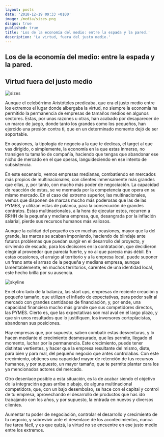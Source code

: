 ```yaml
---
layout: posts
date: '2018-12-19 09:33 +0100'
image: /media/sizes.png
disqus: true
published: true
title: 'Los de la economía del medio: entre la espada y la pared.'
description: 'La virtud, fuera del justo medio.'
---
```


## Los de la economía del medio: entre la espada y la pared.

## Virtud fuera del justo medio

![sizes]({{site.baseurl}}/media/sizes.png)

Aunque el celebérrimo Aristóteles predicaba, que era el justo medio entre los extremos el lugar donde albergaba la virtud, no siempre la economía ha permitido la permanencia de empresas de tamaños medios en algunos sectores. 
Estas, por unas razones u otras, han acabado por desaparecer de un marco de juego, donde tanto los grandes como los pequeños, han ejercido una presión contra ti, que en un determinado momento dejó de ser soportable.

En ocasiones, la tipología de negocio a la que te dedicas, el target al que vas dirigido, o simplemente, la economía en la que estas inmerso, no transigen tu tamaño de compañía, haciendo que tengas que abandonar ese nicho de mercado en el que operas, languideciendo en ese intento de subsistencia.

En este escenario, vemos empresas medianas, combatiendo en mercados más propios de multinacionales, con clientes inmensamente más grandes que ellas, y, por tanto, con mucho más poder de negociación. La capacidad de reacción de estas, se ve mermada por la competencia que opera en su mismo mercado. 
En el caso del extremo superior, las multinacionales, vemos que disponen de marcas mucho más poderosas que las de las PYMES, y utilizan estas de palanca, para la consecución de grandes contratos. Estas multinacionales, a la hora de ejecutar estos, recurren a RRHH de la pequeña y mediana empresa, que, desangrada por la inflación salarial, pierde sus recursos humanos más valiosos.

Aunque la calidad del pequeño es en muchas ocasiones, mayor que la del grande, las marcas se acaban imponiendo, haciendo de blindaje ante futuros problemas que puedan surgir en el desarrollo del proyecto, y sirviendo de escudo, para los decisores en la contratación, que decidieron elegir al proveedor que parecía fuerte, y no al que parecía más débil. 
En estas ocasiones, el arraigo al territorio y a la empresa local, puede suponer un freno ante el arraso de la pequeña y mediana empresa, aunque lamentablemente, en muchos territorios, carentes de una identidad local, este hecho brilla por su ausencia.

![skyline]({{site.baseurl}}/media/skyline.png)

En el otro lado de la balanza, las start ups, empresas de reciente creación y pequeño tamaño, que utilizan el inflado de expectativas, para poder salir al mercado con grandes cantidades de financiación, y, por ende, una capacidad financiera mucho más grande que sus competidores directos, las PYMES. Cierto es, que las expectativas son mal aval en el largo plazo, y que sin unos resultados que lo justifiquen, los inversores cortoplacistas, abandonan sus posiciones.

Hay empresas que, por supuesto, saben combatir estas desventuras, y lo hacen mediante el crecimiento desmesurado, que les permite, llegado el momento, luchar por la permanencia.
Este crecimiento, puede tener distintas vertientes, y hacer que la empresa resultante del mismo, diste, para bien y para mal, del pequeño negocio que antes controlabas.
Con este crecimiento, obtienes una capacidad mayor de retención de tus recursos humanos, y por supuesto, un mayor tamaño, que te permite plantar cara los ya mencionados actores del mercado.

Otro desenlace posible a esta situación, es la de acabar siendo el objetivo de la integración aguas arriba o abajo, de alguna multinacional competidora, que, con un bajo desembolso, se hace con el capital y control de tu empresa, aprovechando el desarrollo de productos que has ido trabajando con los años, y por supuesto, la entrada en nuevos y diversos clientes.

Aumentar tu poder de negociación, controlar el desarrollo y crecimiento de tu negocio, y sobrevivir ante el desenlace de los acontecimientos, nunca fue tarea fácil, y es que quizá, la virtud no se encuentre en ese justo medio entre los extremos.
